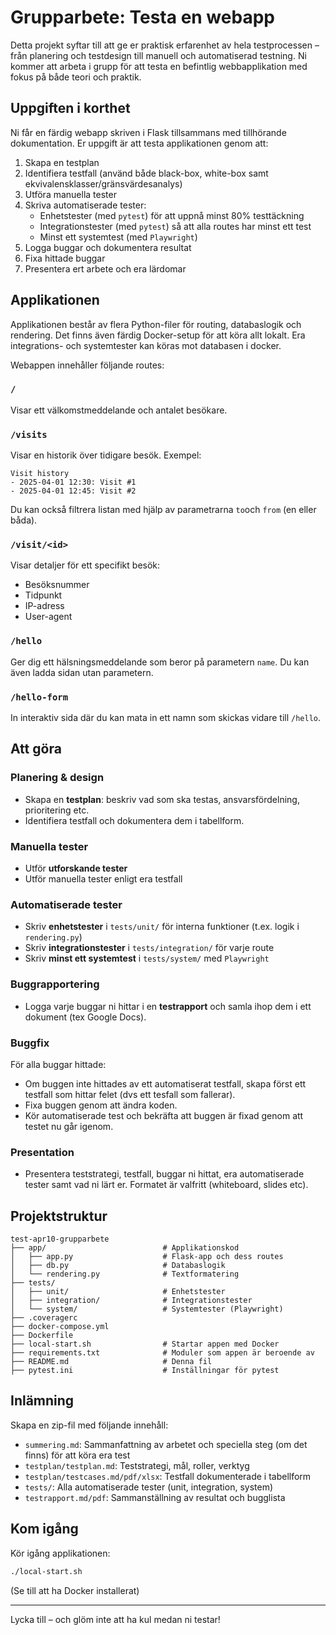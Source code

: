 # Grupparbete: Testa en webapp

Detta projekt syftar till att ge er praktisk erfarenhet av hela testprocessen – från planering och testdesign till manuell och automatiserad testning. Ni kommer att arbeta i grupp för att testa en befintlig webbapplikation med fokus på både teori och praktik.

## Uppgiften i korthet

Ni får en färdig webapp skriven i Flask tillsammans med tillhörande dokumentation. Er uppgift är att testa applikationen genom att:

1. Skapa en testplan
2. Identifiera testfall (använd både black-box, white-box samt ekvivalensklasser/gränsvärdesanalys)
3. Utföra manuella tester
4. Skriva automatiserade tester:
   - Enhetstester (med `pytest`) för att uppnå minst 80% testtäckning
   - Integrationstester (med `pytest`) så att alla routes har minst ett test
   - Minst ett systemtest (med `Playwright`)
5. Logga buggar och dokumentera resultat
6. Fixa hittade buggar
7. Presentera ert arbete och era lärdomar

## Applikationen

Applikationen består av flera Python-filer för routing, databaslogik och rendering. Det finns även färdig Docker-setup för att köra allt lokalt. Era integrations- och systemtester kan köras mot databasen i docker.

Webappen innehåller följande routes:

### `/`  
Visar ett välkomstmeddelande och antalet besökare.

### `/visits`  
Visar en historik över tidigare besök. Exempel:  
```
Visit history  
- 2025-04-01 12:30: Visit #1  
- 2025-04-01 12:45: Visit #2  
```

Du kan också filtrera listan med hjälp av parametrarna `to`och `from` (en eller båda).

### `/visit/<id>`  
Visar detaljer för ett specifikt besök:
- Besöksnummer
- Tidpunkt
- IP-adress
- User-agent

### `/hello`
Ger dig ett hälsningsmeddelande som beror på parametern `name`. Du kan även ladda sidan utan parametern.

### `/hello-form`
In interaktiv sida där du kan mata in ett namn som skickas vidare till `/hello`.

## Att göra

### Planering & design
- Skapa en **testplan**: beskriv vad som ska testas, ansvarsfördelning, prioritering etc.
- Identifiera testfall och dokumentera dem i tabellform.

### Manuella tester
- Utför **utforskande tester**
- Utför manuella tester enligt era testfall

### Automatiserade tester
- Skriv **enhetstester** i `tests/unit/` för interna funktioner (t.ex. logik i `rendering.py`)
- Skriv **integrationstester** i `tests/integration/` för varje route
- Skriv **minst ett systemtest** i `tests/system/` med `Playwright`

### Buggrapportering
- Logga varje buggar ni hittar i en **testrapport** och samla ihop dem i ett dokument (tex Google Docs).

### Buggfix
För alla buggar hittade:
- Om buggen inte hittades av ett automatiserat testfall, skapa först ett testfall som hittar felet (dvs ett tesfall som fallerar).
- Fixa buggen genom att ändra koden.
- Kör automatiserade test och bekräfta att buggen är fixad genom att testet nu går igenom.

### Presentation
- Presentera teststrategi, testfall, buggar ni hittat, era automatiserade tester samt vad ni lärt er. Formatet är valfritt (whiteboard, slides etc).

## Projektstruktur

```
test-apr10-grupparbete
├── app/                          # Applikationskod
│   ├── app.py                    # Flask-app och dess routes
│   ├── db.py                     # Databaslogik
│   └── rendering.py              # Textformatering
├── tests/
│   ├── unit/                     # Enhetstester
│   ├── integration/              # Integrationstester
│   └── system/                   # Systemtester (Playwright)
├── .coveragerc
├── docker-compose.yml
├── Dockerfile
├── local-start.sh                # Startar appen med Docker
├── requirements.txt              # Moduler som appen är beroende av
├── README.md                     # Denna fil
├── pytest.ini                    # Inställningar för pytest
```

## Inlämning

Skapa en zip-fil med följande innehåll:

- `summering.md`: Sammanfattning av arbetet och speciella steg (om det finns) för att köra era test
- `testplan/testplan.md`: Teststrategi, mål, roller, verktyg
- `testplan/testcases.md/pdf/xlsx`: Testfall dokumenterade i tabellform
- `tests/`: Alla automatiserade tester (unit, integration, system)
- `testrapport.md/pdf`: Sammanställning av resultat och bugglista

## Kom igång

Kör igång applikationen:
```bash
./local-start.sh
```
(Se till att ha Docker installerat)

---

Lycka till – och glöm inte att ha kul medan ni testar!
